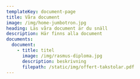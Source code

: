 ```yaml
---
templateKey: document-page
title: Våra document
image: /img/home-jumbotron.jpg
heading: Läs våra document är du snäll
description: Här finns alla document
documents:
  document:
    - title: titel
      image: /img/rasmus-diploma.jpg
      description: beskrivning
      filepath: /static/img/offert-takstolar.pdf
---
```

